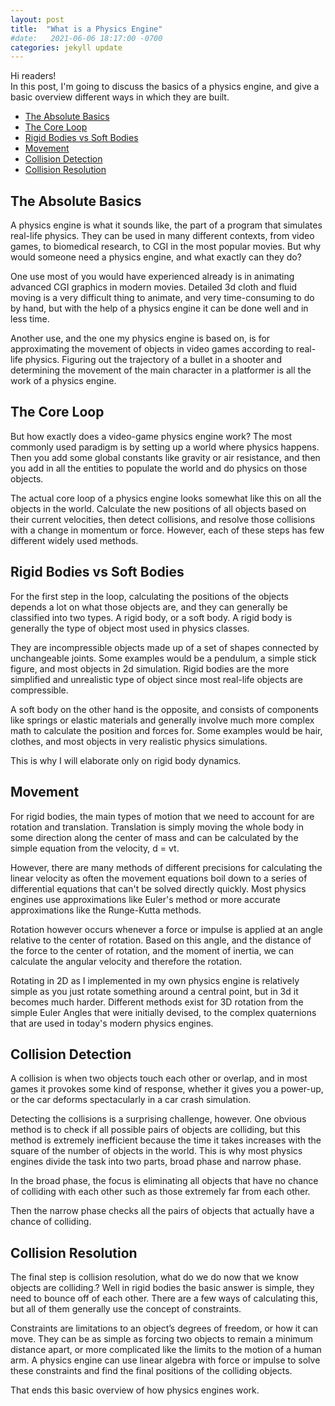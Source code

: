 ```yaml
---
layout: post
title:  "What is a Physics Engine"
#date:   2021-06-06 18:17:00 -0700
categories: jekyll update
---
```

Hi readers!    
In this post, I'm going to discuss the basics of a physics engine, and give a basic overview different ways in which they are built.     

- [The Absolute Basics](#the-absolute-basics)
- [The Core Loop](#the-core-loop)
- [Rigid Bodies vs Soft Bodies](#rigid-bodies-vs-soft-bodies)
- [Movement](#movement)
- [Collision Detection](#collision-detection)
- [Collision Resolution](#collision-resolution)

## The Absolute Basics
A physics engine is what it sounds like, the part of a program that simulates real-life physics. They can be used in many different contexts, from video games, to biomedical research, to CGI in the most popular movies. But why would someone need a physics engine, and what exactly can they do?    

One use most of you would have experienced already is in animating advanced CGI graphics in modern movies. Detailed 3d cloth and fluid moving is a very difficult thing to animate, and very time-consuming to do by hand, but with the help of a physics engine it can be done well and in less time.      

Another use, and the one my physics engine is based on, is for approximating the movement of objects in video games according to real-life physics. Figuring out the trajectory of a bullet in a shooter and determining the movement of the main character in a platformer is all the work of a physics engine.     


## The Core Loop

But how exactly does a video-game physics engine work? The most commonly used paradigm is by setting up a world where physics happens. Then you add some global constants like gravity or air resistance, and then you add in all the entities to populate the world and do physics on those objects.     

The actual core loop of a physics engine looks somewhat like this on all the objects in the world. Calculate the new positions of all objects based on their current velocities, then detect collisions, and resolve those collisions with a change in momentum or force. However, each of these steps has few different widely used methods.

## Rigid Bodies vs Soft Bodies

For the first step in the loop, calculating the positions of the objects depends a lot on what those objects are, and they can generally be classified into two types. A rigid body, or a soft body. A rigid body is generally the type of object most used in physics classes.     

They are incompressible objects made up of a set of shapes connected by unchangeable joints. Some examples would be a pendulum, a simple stick figure, and most objects in 2d simulation. Rigid bodies are the more simplified and unrealistic type of object since most real-life objects are compressible.     

A soft body on the other hand is the opposite, and consists of components like springs or elastic materials and generally involve much more complex math to calculate the position and forces for. Some examples would be hair, clothes, and most objects in very realistic physics simulations.    

This is why I will elaborate only on rigid body dynamics.

## Movement

For rigid bodies, the main types of motion that we need to account for are rotation and translation. Translation is simply moving the whole body in some direction along the center of mass and can be calculated by the simple equation from the velocity, d = vt.    

However, there are many methods of different precisions for calculating the linear velocity as often the movement equations boil down to a series of differential equations that can't be solved directly quickly. Most physics engines use approximations like Euler's method or more accurate approximations like the Runge-Kutta methods. 

Rotation however occurs whenever a force or impulse is applied at an angle relative to the center of rotation. Based on this angle, and the distance of the force to the center of rotation, and the moment of inertia, we can calculate the angular velocity and therefore the rotation. 

Rotating in 2D as I implemented in my own physics engine is relatively simple as you just rotate something around a central point, but in 3d it becomes much harder. Different methods exist for 3D rotation from the simple Euler Angles that were initially devised, to the complex quaternions that are used in today's modern physics engines.
 
## Collision Detection

A collision is when two objects touch each other or overlap, and in most games it provokes some kind of response, whether it gives you a power-up, or the car deforms spectacularly in a car crash simulation.   

Detecting the collisions is a surprising challenge, however. One obvious method is to check if all possible pairs of objects are colliding, but this method is extremely inefficient because the time it takes increases with the square of the number of objects in the world. This is why most physics engines divide the task into two parts, broad phase and narrow phase.    

In the broad phase, the focus is eliminating all objects that have no chance of colliding with each other such as those extremely far from each other.

Then the narrow phase checks all the pairs of objects that actually have a chance of colliding. 

## Collision Resolution

The final step is collision resolution, what do we do now that we know objects are colliding.? Well in rigid bodies the basic answer is simple, they need to bounce off of each other. There are a few ways of calculating this, but all of them generally use the concept of constraints.     

Constraints are limitations to an object’s degrees of freedom, or how it can move. They can be as simple as forcing two objects to remain a minimum distance apart, or more complicated like the limits to the motion of a human arm. A physics engine can use linear algebra with force or impulse to solve these constraints and find the final positions of the colliding objects.     

That ends this basic overview of how physics engines work.

